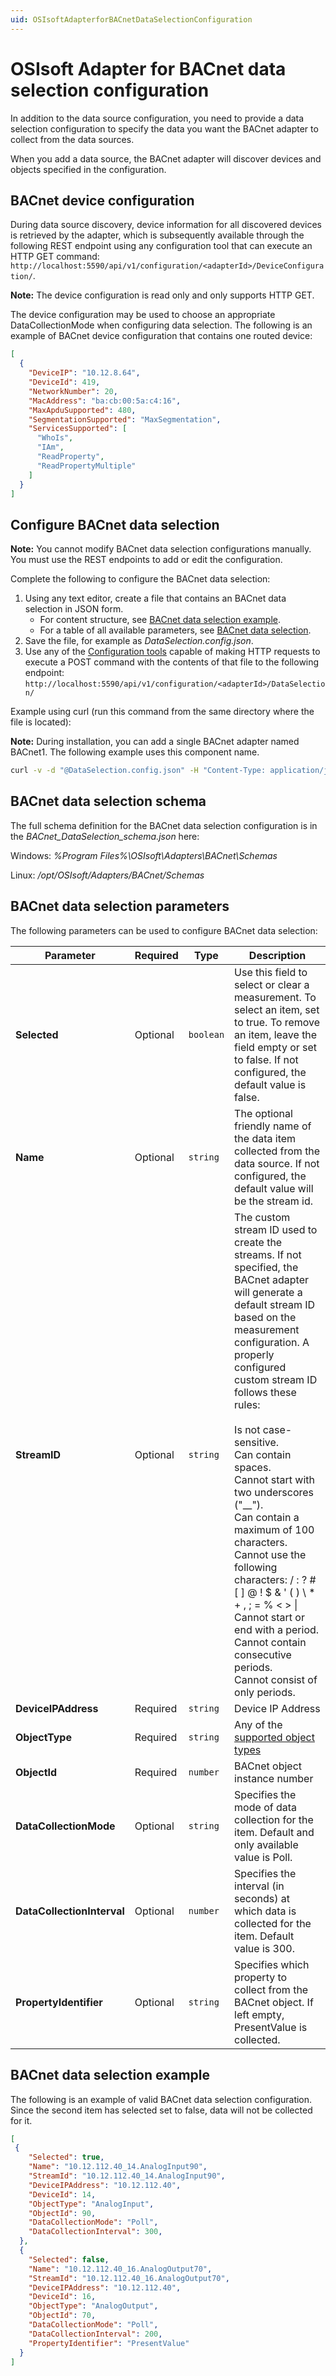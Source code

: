```yaml
---
uid: OSIsoftAdapterforBACnetDataSelectionConfiguration
---
```


# OSIsoft Adapter for BACnet data selection configuration

In addition to the data source configuration, you need to provide a data selection configuration to specify the data you want the BACnet adapter to collect from the data sources. 

When you add a data source, the BACnet adapter will discover devices and objects specified in the configuration.

## BACnet device configuration

During data source discovery, device information for all discovered devices is retrieved by the adapter, which is subsequently available through the following REST endpoint using any configuration tool that can execute an HTTP GET command: `http://localhost:5590/api/v1/configuration/<adapterId>/DeviceConfiguration/`.

**Note:** The device configuration is read only and only supports HTTP GET.

The device configuration may be used to choose an appropriate DataCollectionMode when configuring data selection. The following is an example of BACnet device configuration that contains one routed device:
```json
[
  {
    "DeviceIP": "10.12.8.64",
    "DeviceId": 419,
    "NetworkNumber": 20,
    "MacAddress": "ba:cb:00:5a:c4:16",
    "MaxApduSupported": 480,
    "SegmentationSupported": "MaxSegmentation",
    "ServicesSupported": [
      "WhoIs",    
      "IAm",
      "ReadProperty",
      "ReadPropertyMultiple"
    ]
  }
]
```

## Configure BACnet data selection

**Note:** You cannot modify BACnet data selection configurations manually. You must use the REST endpoints to add or edit the configuration.

Complete the following to configure the BACnet data selection:

1. Using any text editor, create a file that contains an BACnet data selection in JSON form.
    - For content structure, see [BACnet data selection example](#bacnet-data-selection-example).
    - For a table of all available parameters, see [BACnet data selection](#bacnet-data-selection-parameters).
2. Save the file, for example as _DataSelection.config.json_.
3. Use any of the [Configuration tools](xref:ConfigurationTools) capable of making HTTP requests to execute a POST command with the contents of that file to the following endpoint: `http://localhost:5590/api/v1/configuration/<adapterId>/DataSelection/`

Example using curl (run this command from the same directory where the file is located):

**Note:** During installation, you can add a single BACnet adapter named BACnet1. The following example uses this component name.

```bash
curl -v -d "@DataSelection.config.json" -H "Content-Type: application/json" "http://localhost:5590/api/v1/configuration/BACnet1/DataSelection"
```

## BACnet data selection schema

The full schema definition for the BACnet data selection configuration is in the _BACnet_DataSelection_schema.json_ here:

Windows: *%Program Files%\OSIsoft\Adapters\BACnet\Schemas*

Linux: */opt/OSIsoft/Adapters/BACnet/Schemas*

## BACnet data selection parameters

The following parameters can be used to configure BACnet data selection:

| Parameter     | Required | Type | Description |
|---------------|----------|------|-------------|
| **Selected** | Optional | `boolean` | Use this field to select or clear a measurement. To select an item, set to true. To remove an item, leave the field empty or set to false.  If not configured, the default value is false.|
| **Name**      | Optional | `string` | The optional friendly name of the data item collected from the data source. If not configured, the default value will be the stream id. |
| **StreamID** | Optional | `string` | The custom stream ID used to create the streams. If not specified, the BACnet adapter will generate a default stream ID based on the measurement configuration. A properly configured custom stream ID follows these rules:<br><br>Is not case-sensitive.<br>Can contain spaces.<br>Cannot start with two underscores ("__").<br>Can contain a maximum of 100 characters.<br>Cannot use the following characters: / : ? # [ ] @ ! $ & ' ( ) \ * + , ; = % < > &#124;<br>Cannot start or end with a period.<br>Cannot contain consecutive periods.<br>Cannot consist of only periods. |
| **DeviceIPAddress** | Required | `string` | Device IP Address |
| **ObjectType** | Required | `string` | Any of the [supported object types](xref:OSIsoftAdapterforBACnetSupportedFeatures#Object-Types)  |
| **ObjectId** | Required | `number` | BACnet object instance number |
| **DataCollectionMode** | Optional | `string` | Specifies the mode of data collection for the item. Default and only available value is Poll. |
| **DataCollectionInterval** | Optional | `number` | Specifies the interval (in seconds) at which data is collected for the item. Default value is 300. |
| **PropertyIdentifier** | Optional | `string` | Specifies which property to collect from the BACnet object. If left empty, PresentValue is collected. |

## BACnet data selection example

The following is an example of valid BACnet data selection configuration. Since the second item has selected set to false, data will not be collected for it.

```json
[
 {
    "Selected": true,
    "Name": "10.12.112.40_14.AnalogInput90",
    "StreamId": "10.12.112.40_14.AnalogInput90",
    "DeviceIPAddress": "10.12.112.40",
    "DeviceId": 14,
    "ObjectType": "AnalogInput",
    "ObjectId": 90,
    "DataCollectionMode": "Poll",
    "DataCollectionInterval": 300,
  },
  {
    "Selected": false,
    "Name": "10.12.112.40_16.AnalogOutput70",
    "StreamId": "10.12.112.40_16.AnalogOutput70",
    "DeviceIPAddress": "10.12.112.40",
    "DeviceId": 16,
    "ObjectType": "AnalogOutput",
    "ObjectId": 70,
    "DataCollectionMode": "Poll",
    "DataCollectionInterval": 200,
    "PropertyIdentifier": "PresentValue"
  }
]
```
